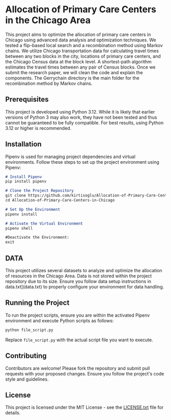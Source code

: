 # Allocation of Primary Care Centers in the Chicago Area 

This project aims to optimize the allocation of primary care centers in Chicago using advanced data analysis and optimization techniques. We tested a flip-based local search and a recombination method using Markov chains. We utilize Chicago transportation data for calculating travel times between any two blocks in the city, locations of primary care centers, and the Chicago Census data at the block level. A shortest-path algorithm estimates the travel times between any pair of Census blocks. Once we submit the research paper, we will clean the code and explain the components. The Gerrychain directory is the main folder for the recombination method by Markov chains.  


## Prerequisites

This project is developed using Python 3.12. While it is likely that earlier versions of Python 3 may also work, they have not been
tested and thus cannot be guaranteed to be fully compatible. For best results, using Python 3.12 or higher is recommended.

## Installation

Pipenv is used for managing project dependencies and virtual environments. Follow these steps to set up
the project environment using Pipenv:

```markdown
# Install Pipenv
pip install pipenv

# Clone the Project Repository
git clone https://github.com/kirtisoglu/Allocation-of-Primary-Care-Centers-in-Chicago
cd Allocation-of-Primary-Care-Centers-in-Chicago

# Set Up the Environment
pipenv install

# Activate the Virtual Environment
pipenv shell

#Deactivate the Environment:
exit
```

## DATA

This project utilizes several datasets to analyze and optimize the allocation of resources in the Chicago Area. 
Data is not stored within the project repository due to its size. Ensure you follow data setup instructions in 
data.txt](data.txt) to properly configure your environment for data handling.

## Running the Project

To run the project scripts, ensure you are within the activated Pipenv environment and execute Python scripts as follows:

```bash
python file_script.py
```

Replace `file_script.py` with the actual script file you want to execute.

## Contributing

Contributors are welcome! Please fork the repository and submit pull requests with your proposed changes. 
Ensure you follow the project's code style and guidelines.

## License

This project is licensed under the MIT License - see the [LICENSE.txt](LICENSE.txt) file for details.









